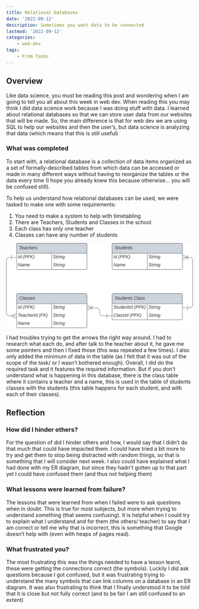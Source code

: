 ```yaml
---
title: Relational Databases
date: '2022-09-12'
description: Sometimes you want data to be connected
lastmod: '2022-09-12'
categories:
    - web-dev
tags:
    - From Tasks
---
```


## Overview

Like data science, you must be  reading this post and wondering when I am going to tell you all about this week in web dev. When reading this you may think I did data science work because I was doing stuff with data. I learned about relational databases so that we can store user data from our websites that will be made. So, the main difference is that for web dev we are using SQL to help our websites and then the user’s, but data science is analyzing that data (which means that this is still useful)

### What was completed

To start with, a relational database is a collection of data items organized as a set of formally-described tables from which data can be accessed or made in many different ways without having to reorganize the tables or the data every time (I hope you already knew this because otherwise… you will be confused still).

To help us understand how relational databases can be used, we were tasked to make one with some requirements:

1. You need to make a system to help with timetabling
2. There are Teachers, Students and Classes in the school
3. Each class has only one teacher
4. Classes can have any number of students

![ER Diagram](ER-diagram.png)

I had troubles trying to get the arrows the right way around. I had to research what each do, and after talk to the teacher about it, he gave me some pointers and then I fixed those (this was repeated a few times). I also only added the minimum of data in the table (as I felt that it was out of the scope of the task/ or I wasn’t bothered enough). Overall, I did do the required task and it features the required information. But if you don’t understand what is happening in this database, there is the class table where it contains a teacher and a name, this is used in the table of students classes with the students (this table happens for each student, and with each of their classes).

## Reflection

### How did I hinder others?

For the question of did I hinder others and how, I would say that I didn’t do that much that could have impacted them. I could have tried a bit more to try and get them to stop being distracted with random things, so that is something that I will consider next week. I also could have explained what I had done with my ER diagram, but since they hadn't gotten up to that part yet I could have confused them (and thus not helping them)

### What lessons were learned from failure?

The lessons that were learned from when I failed were to ask questions when in doubt. This is true for most subjects, but more when trying to understand something (that seems confusing). It is helpful when I could try to explain what I understand and for them (the others/ teacher) to say that I am correct or tell me why that is incorrect, this is something that Google doesn’t help with (even with heaps of pages read).

### What frustrated you?

The most frustrating this was the things needed to have a lesson learnt, these were getting the connections correct (the symbols). Luckily I did ask questions because I got confused, but it was frustrating trying to understand the many symbols that can link columns on a database in an ER diagram. It was also frustrating to think that I finally understood it to be told that it is close but not fully correct (and to be fair I am still confused to an extent)
